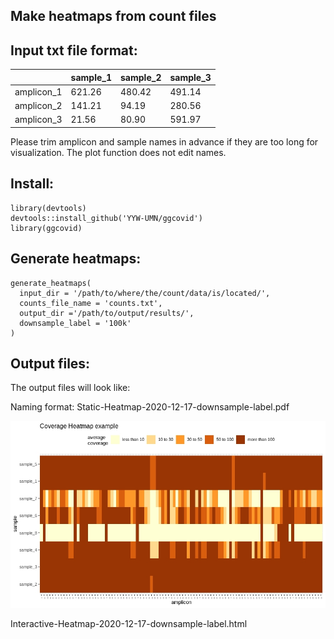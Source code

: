 ## Make heatmaps from count files

## Input txt file format:

|          | sample_1 | sample_2 | sample_3 |
|----------|----------|----------|----------|
|amplicon_1| 621.26	  |480.42	   |491.14	  |
|amplicon_2| 141.21	  |94.19	   |280.56	  |
|amplicon_3| 21.56    |80.90	   |591.97	  |

Please trim amplicon and sample names in advance if they are too long for visualization.
The plot function does not edit names.

## Install:
```
library(devtools)
devtools::install_github('YYW-UMN/ggcovid')
library(ggcovid)
```

## Generate heatmaps:
```
generate_heatmaps(
  input_dir = '/path/to/where/the/count/data/is/located/',
  counts_file_name = 'counts.txt',
  output_dir ='/path/to/output/results/',
  downsample_label = '100k'
)
```

## Output files:
The output files will look like:

Naming format: Static-Heatmap-2020-12-17-downsample-label.pdf
<p float="left">
<img src="https://github.com/YYW-UMN/ggcovid/blob/main/heatmaps/Static_Heatmap_Example.jpeg" width="700" />
</p>

Interactive-Heatmap-2020-12-17-downsample-label.html
